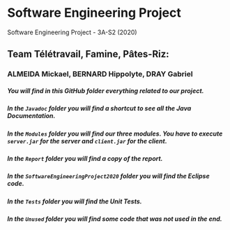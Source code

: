 # Software Engineering Project
Software Engineering Project - 3A-S2 (2020)
## Team Télétravail, Famine, Pâtes-Riz:
### ALMEIDA Mickael, BERNARD Hippolyte, DRAY Gabriel

##### You will find in this GitHub folder everything related to our project.
##### In the `Javadoc` folder you will find a shortcut to see all the Java Documentation.
##### In the `Modules` folder you will find our three modules. You have to execute `server.jar` for the server and `client.jar` for the client.
##### In the `Report` folder you will find a copy of the report.
##### In the `SoftwareEngineeringProject2020` folder you will find the Eclipse code.
##### In the `Tests` folder you will find the Unit Tests.
##### In the `Unused` folder you will find some code that was not used in the end.
